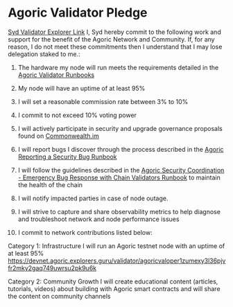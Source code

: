 # Agoric Validator Pledge
[Syd Validator Explorer Link](https://main.explorer.agoric.net/validator/agoricvaloper1j7ywdpe77ysau0kg6ssy9w0ly9y7pavdc22f49)
I, Syd hereby commit to the following work and support for the benefit of the Agoric Network and Community. If, for any reason, I do not meet these commitments then I understand that I may lose delegation staked to me.:

1. The hardware my node will run meets the requirements detailed in the [Agoric Validator Runbooks](https://github.com/Agoric/agoric-sdk/wiki/Runbook%...)

2. My node will have an uptime of at least 95%

3. I will set a reasonable commission rate between 3% to 10%

4. I commit to not exceed 10% voting power

5. I will actively participate in security and upgrade governance proposals found on [Commonwealth.im](https://commonwealth.im/agoric)

6. I will report bugs I discover through the process described in the [Agoric Reporting a Security Bug Runbook](https://github.com/Agoric/agoric-sdk/wiki/Runbook%...)

7. I will follow the guidelines described in the [Agoric Security Coordination - Emergency Bug Response with Chain Validators Runbook](https://github.com/Agoric/agoric-sdk/wiki/Runbook%...) to maintain the health of the chain

8. I will notify impacted parties in case of node outage.

9. I will strive to capture and share observability metrics to help diagnose and troubleshoot network and node performance issues

10. I commit to network contributions listed below:

Category 1: Infrastructure
I will run an Agoric testnet node with an uptime of at least 95%
https://devnet.agoric.explorers.guru/validator/agoricvaloper1zumexy3l36pjvfr2mky2gaq749uwrsu2pk9u6k

Category 2: Community Growth
I will create educational content (articles, tutorials, videos) about building with Agoric smart contracts and will share the content on community channels‌ 
